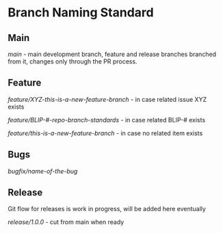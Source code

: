 # Branch Naming Standard

## Main

*main* - main development branch, feature and release branches branched from it, changes only through the PR process.

## Feature

*feature/XYZ-this-is-a-new-feature-branch* - in case related issue XYZ exists

*feature/BLIP-#-repo-branch-standards* - in case related BLIP-# exists

*feature/this-is-a-new-feature-branch* - in case no related item exists

## Bugs

*bugfix/name-of-the-bug*

## Release

Git flow for releases is work in progress, will be added here eventually

*release/1.0.0* - cut from main when ready